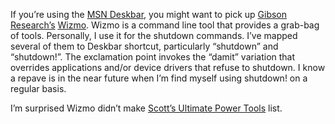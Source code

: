 If you’re using the [MSN Deskbar](http://beta.toolbar.msn.com/), you
might want to pick up [Gibson
Research’s](http://www.grc.com) [Wizmo](http://www.grc.com/wizmo/wizmo.htm).
Wizmo is a command line tool that provides a grab-bag of tools.
Personally, I use it for the shutdown commands. I’ve mapped several of
them to Deskbar shortcut, particularly “shutdown” and “shutdown!”. The
exclamation point invokes the “damit” variation that overrides
applications and/or device drivers that refuse to shutdown. I know a
repave is in the near future when I’m find myself using shutdown! on a
regular basis.

I’m surprised Wizmo didn’t make [Scott’s Ultimate Power
Tools](http://www.hanselman.com/blog/content/radiostories/2003/09/09/scottHanselmansUltimateDeveloperAndPowerUsersToolsList.html)
list.
